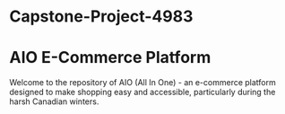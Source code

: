 # Capstone-Project-4983
# AIO E-Commerce Platform
Welcome to the repository of AIO (All In One) - an e-commerce platform designed to make shopping easy and accessible, particularly during the harsh Canadian winters.
